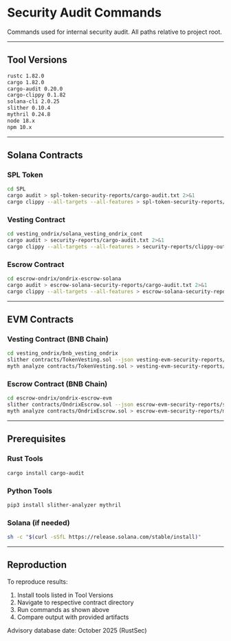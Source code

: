 # Security Audit Commands

Commands used for internal security audit. All paths relative to project root.

---

## Tool Versions

```bash
rustc 1.82.0
cargo 1.82.0
cargo-audit 0.20.0
cargo-clippy 0.1.82
solana-cli 2.0.25
slither 0.10.4
mythril 0.24.8
node 18.x
npm 10.x
```

---

## Solana Contracts

### SPL Token

```bash
cd SPL
cargo audit > spl-token-security-reports/cargo-audit.txt 2>&1
cargo clippy --all-targets --all-features > spl-token-security-reports/clippy-output.txt 2>&1
```

### Vesting Contract

```bash
cd vesting_ondrix/solana_vesting_ondrix_cont
cargo audit > security-reports/cargo-audit.txt 2>&1
cargo clippy --all-targets --all-features > security-reports/clippy-output.txt 2>&1
```

### Escrow Contract

```bash
cd escrow-ondrix/ondrix-escrow-solana
cargo audit > escrow-solana-security-reports/cargo-audit.txt 2>&1
cargo clippy --all-targets --all-features > escrow-solana-security-reports/clippy-output.txt 2>&1
```

---

## EVM Contracts

### Vesting Contract (BNB Chain)

```bash
cd vesting_ondrix/bnb_vesting_ondrix
slither contracts/TokenVesting.sol --json vesting-evm-security-reports/slither-report.json > vesting-evm-security-reports/slither-report.txt 2>&1
myth analyze contracts/TokenVesting.sol > vesting-evm-security-reports/mythril-report.txt 2>&1
```

### Escrow Contract (BNB Chain)

```bash
cd escrow-ondrix/ondrix-escrow-evm
slither contracts/OndrixEscrow.sol --json escrow-evm-security-reports/slither-report.json > escrow-evm-security-reports/slither-report.txt 2>&1
myth analyze contracts/OndrixEscrow.sol > escrow-evm-security-reports/mythril-report.txt 2>&1
```

---

## Prerequisites

### Rust Tools

```bash
cargo install cargo-audit
```

### Python Tools

```bash
pip3 install slither-analyzer mythril
```

### Solana (if needed)

```bash
sh -c "$(curl -sSfL https://release.solana.com/stable/install)"
```

---

## Reproduction

To reproduce results:

1. Install tools listed in Tool Versions
2. Navigate to respective contract directory
3. Run commands as shown above
4. Compare output with provided artifacts

Advisory database date: October 2025 (RustSec)

